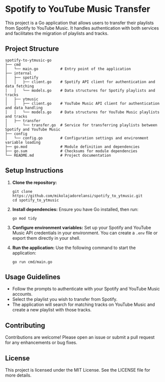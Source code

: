 # Spotify to YouTube Music Transfer

This project is a Go application that allows users to transfer their playlists from Spotify to YouTube Music. It handles authentication with both services and facilitates the migration of playlists and tracks.

## Project Structure

```
spotify-to-ytmusic-go
├── cmd
│   └── main.go          # Entry point of the application
├── internal
│   ├── spotify
│   │   ├── client.go    # Spotify API client for authentication and data fetching
│   │   └── models.go    # Data structures for Spotify playlists and tracks
│   ├── ytmusic
│   │   ├── client.go    # YouTube Music API client for authentication and data handling
│   │   └── models.go    # Data structures for YouTube Music playlists and tracks
│   ├── transfer
│       └── transfer.go  # Service for transferring playlists between Spotify and YouTube Music
├── config
│   └── config.go        # Configuration settings and environment variable loading
├── go.mod               # Module definition and dependencies
├── go.sum               # Checksums for module dependencies
└── README.md            # Project documentation
```

## Setup Instructions

1. **Clone the repository:**
   ```
   git clone https://github.com/mikolajadorelansi/spotify_to_ytmusic.git
   cd spotify_to_ytmusic
   ```

2. **Install dependencies:**
   Ensure you have Go installed, then run:
   ```
   go mod tidy
   ```

3. **Configure environment variables:**
   Set up your Spotify and YouTube Music API credentials in your environment. You can create a `.env` file or export them directly in your shell.

4. **Run the application:**
   Use the following command to start the application:
   ```
   go run cmd/main.go
   ```

## Usage Guidelines

- Follow the prompts to authenticate with your Spotify and YouTube Music accounts.
- Select the playlist you wish to transfer from Spotify.
- The application will search for matching tracks on YouTube Music and create a new playlist with those tracks.

## Contributing

Contributions are welcome! Please open an issue or submit a pull request for any enhancements or bug fixes.

## License

This project is licensed under the MIT License. See the LICENSE file for more details.
